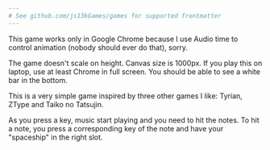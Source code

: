 ```yaml
---
# See github.com/js13kGames/games for supported frontmatter
---
```

This game works only in Google Chrome because I use Audio time to control animation (nobody should ever do that), sorry.

The game doesn't scale on height. Canvas size is 1000px. If you play this on laptop, use at least Chrome in full screen. You should be able to see a white bar in the bottom.

This is a very simple game inspired by three other games I like: Tyrian, ZType and Taiko no Tatsujin.

As you press a key, music start playing and you need to hit the notes. To hit a note, you press a corresponding key of the note and have your "spaceship" in the right slot.
